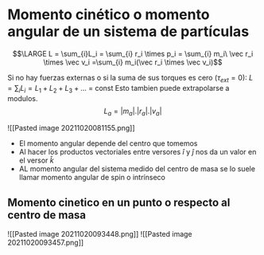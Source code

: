 # Momento cinético o momento angular de un sistema de partículas

$$\LARGE L = \sum_{i}L_i = \sum_{i} r_i \times p_i = \sum_{i} m_i\ \vec r_i \times \vec v_i =\sum_{i} m_i(\vec r_i \times \vec v_i)$$

Si no hay fuerzas externas o si la suma de sus torques es cero ($\tau_{ext} = 0$):
$L = \sum_{i}L_i = L_1 + L_2 + L_3 + ...$ = const
Esto tambien puede extrapolarse a modulos. 
$$L_a = |m_a|.|r_a|.|v_a| $$

![[Pasted image 20211020081155.png]]
- El momento angular depende del centro que tomemos
- Al hacer los productos vectoriales entre versores $\hat i$ y $\hat j$ nos da un valor en el versor $\hat k$
- AL momento angular del sistema medido del centro de masa se lo suele llamar momento angular de spin o intrínseco

## Momento cinetico en un punto o respecto al centro de masa

![[Pasted image 20211020093448.png]]
![[Pasted image 20211020093457.png]]